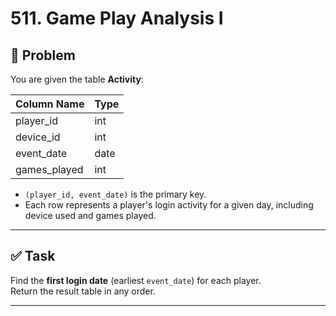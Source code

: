 # 511. Game Play Analysis I

## 📘 Problem

You are given the table **Activity**:

| Column Name  | Type |
|--------------|------|
| player_id    | int  |
| device_id    | int  |
| event_date   | date |
| games_played | int  |

- `(player_id, event_date)` is the primary key.
- Each row represents a player's login activity for a given day, including device used and games played.

---

## ✅ Task

Find the **first login date** (earliest `event_date`) for each player.  
Return the result table in any order.

---